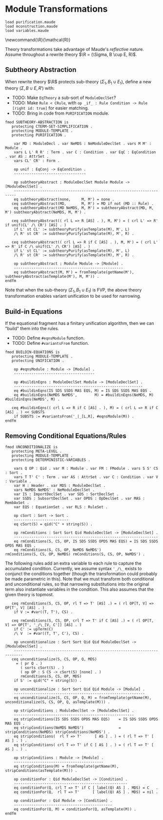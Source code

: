 Module Transformations
======================

```maude
load purification.maude
load mconstruction.maude
load variables.maude
```

\newcommand{\R}{\mathcal{R}}

Theory transformations take advantage of Maude's *reflective* nature.
Assume throughout a rewrite theory $\R = (\Sigma, B \cup E, R)$.

Subtheory Abstraction
---------------------

When rewrite theory $\R$ protects sub-theory $(\Sigma_1, B_1 \cup E_1)$, define a new theory $(\Sigma, B \cup E, R')$ with:

-   TODO: Make `EqTheory` a sub-sort of `ModuleDeclSet`?
-   TODO: Make `Rule < CRule`, with `op _if_ : Rule Condition -> Rule [right id: true]` for easier matching.
-   TODO: Bring in code from `PURIFICATION` module.

```maude
fmod SUBTHEORY-ABSTRACTION is
   protecting CTERM-SET-SIMPLIFICATION .
   protecting MODULE-TEMPLATE .
   protecting PURIFICATION .

    var MD : ModuleDecl . var NeMDS : NeModuleDeclSet . vars M M' : Module .
    vars L L' R R' : Term . var C : Condition . var EqC : EqCondition . var AS : AttrSet .
    vars CL' CR' : Form .

    op unif : EqConj -> EqCondition .
    ---------------------------------

    op subtheoryAbstract : ModuleDeclSet Module Module -> [ModuleDeclSet] .
    -----------------------------------------------------------------------
    eq subtheoryAbstract(none,     M, M') = none .
   ceq subtheoryAbstract(MD,       M, M') = MD if not (MD :: Rule) .
    eq subtheoryAbstract(MD NeMDS, M, M') = subtheoryAbstract(MD, M, M') subtheoryAbstract(NeMDS, M, M') .

   ceq subtheoryAbstract(( rl L => R [AS] . ), M, M') = ( crl L' => R' if unif(CL' /\ CR') [AS] . )
    if L' st CL' := subtheoryPurify(asTemplate(M), M', L)
    /\ R' st CR' := subtheoryPurify(asTemplate(M), M', R) .

   ceq subtheoryAbstract(( crl L => R if C [AS] . ), M, M') = ( crl L' => R' if C /\ unif(CL' /\ CR') [AS] . )
    if L' st CL' := subtheoryPurify(asTemplate(M), M', L)
    /\ R' st CR' := subtheoryPurify(asTemplate(M), M', R) .

    op subtheoryAbstract : Module Module -> [Module] .
    --------------------------------------------------
    eq subtheoryAbstract(M, M') = fromTemplate(getName(M'), subtheoryAbstract(asTemplate(M'), M, M')) .
endfm
```

Note that when the sub-theory $(\Sigma_1, B_1 \cup E_1)$ is FVP, the above theory transformation enables variant unification to be used for narrowing.

Build-in Equations
------------------

If the equational fragment has a finitary unification algorithm, then we can "build" them into the rules.

-   TODO: Define `#eqnsModule` function.
-   TODO: Define `#variantsFrom` function.

```
fmod BUILDIN-EQUATIONS is
   protecting MODULE-TEMPLATE .
   protecting UNIFICATION .

    op #eqnsModule : Module -> [Module] .
    -------------------------------------

    op #buildinEqns : ModuleDeclSet Module -> [ModuleDeclSet] .
    -----------------------------------------------------------
    eq #buildinEqns(IS SDS SSDS MAS EQS, M) = IS SDS SSDS MAS EQS .
    eq #buildinEqns(NeMDS NeMDS',        M) = #buildinEqns(NeMDS, M) #buildinEqns(NeMDS', M) .

   ceq #buildinEqns(( crl L => R if C [AS] . ), M) = ( crl L => R if C [AS] . ) << SUBSTS
    if SUBSTS := #variantsFrom('_|_[L,R], #eqnsModule(M)) .
endfm
```

Removing Conditional Equations/Rules
------------------------------------

```maude
fmod UNCONDITIONALIZE is
   protecting META-LEVEL .
   protecting MODULE-TEMPLATE .
   protecting DETERMINISTIC-VARIABLES .

    vars Q OP : Qid . var M : Module . var FM : FModule . vars S S' CS : Sort .
    vars T T' C' : Term . var AS : AttrSet . var C : Condition . var V : Variable .
    var H : Header . var MDS : ModuleDeclSet .
    vars NeMDS NeMDS' : NeModuleDeclSet .
    var IS : ImportDeclSet . var SDS : SortDeclSet .
    var SSDS : SubsortDeclSet . var OPDS : OpDeclSet . var MAS : MembAxSet .
    var EQS : EquationSet . var RLS : RuleSet .

    op cSort : Sort -> Sort .
    -------------------------
    eq cSort(S) = qid("C" + string(S)) .

    op rmConditions : Sort Sort Qid ModuleDeclSet -> [ModuleDeclSet] .
    ------------------------------------------------------------------
    eq rmConditions(S, CS, OP, IS SDS SSDS OPDS MAS EQS) = IS SDS SSDS OPDS MAS EQS .
    eq rmConditions(S, CS, OP, NeMDS NeMDS')             = rmConditions(S, CS, OP, NeMDS) rmConditions(S, CS, OP, NeMDS') .
```

The following rules add an extra variable to each rule to capture the accumulated condition.
Currently, we assume syntax `'_/\_` exists to conjunct the conditions together (though the transformation could probably be made parametric in this).
Note that we must transform both conditional and unconditional rules, so that narrowing substitutions into the original term also instantiate variables in the condition.
This also assumes that the given theory is topmost.

```maude
   ceq rmConditions(S, CS, OP, rl T => T' [AS] .) = ( rl OP[T, V] => OP[T', V] [AS] . )
    if V := #var((T, T'), CS) .

   ceq rmConditions(S, CS, OP, crl T => T' if C [AS] .) = ( rl OP[T, V] => OP[T', '_/\_[V, C']] [AS] . )
    if C' := upTerm(C)
    /\ V  := #var((T, T', C'), CS) .

    op unconditionalize : Sort Sort Qid Qid ModuleDeclSet -> [ModuleDeclSet] .
    --------------------------------------------------------------------------
   ceq unconditionalize(S, CS, OP, Q, MDS)
     = ( pr Q . )
       ( sorts cSort(S) . )
       ( op OP : S CS -> cSort(S) [none] . )
       rmConditions(S, CS, OP, MDS)
    if S' := qid("C" + string(S)) .

    op unconditionalize : Sort Sort Qid Qid Module -> [Module] .
    ------------------------------------------------------------
    eq unconditionalize(S, CS, OP, Q, M) = fromTemplate(getName(M), unconditionalize(S, CS, OP, Q, asTemplate(M))) .

    op stripConditions : ModuleDeclSet -> [ModuleDeclSet] .
    -------------------------------------------------------
    eq stripConditions(IS SDS SSDS OPDS MAS EQS)    = IS SDS SSDS OPDS MAS EQS .
    eq stripConditions(NeMDS NeMDS')                = stripConditions(NeMDS) stripConditions(NeMDS') .
    eq stripConditions(  rl T => T'      [ AS ] . ) = ( rl T => T' [ AS ] . ) .
    eq stripConditions( crl T => T' if C [ AS ] . ) = ( rl T => T' [ AS ] . ) .

    op stripConditions : Module -> [Module] .
    -----------------------------------------
    eq stripConditions(M) = fromTemplate(getName(M), stripConditions(asTemplate(M))) .

    op conditionFor : Qid ModuleDeclSet -> [Condition] .
    ----------------------------------------------------
    eq conditionFor(Q, crl T => T' if C [ label(Q) AS ] . MDS) = C   .
    eq conditionFor(Q,  rl T => T'      [ label(Q) AS ] . MDS) = nil .

    op conditionFor : Qid Module -> [Condition] .
    ---------------------------------------------
    eq conditionFor(Q, M) = conditionFor(Q, asTemplate(M)) .
endfm
```
